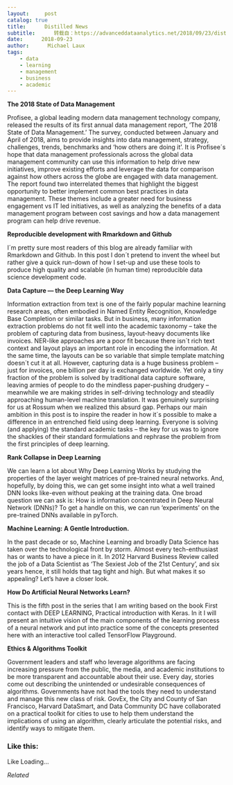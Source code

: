 ```yaml
---
layout:     post
catalog: true
title:      Distilled News
subtitle:      转载自：https://advanceddataanalytics.net/2018/09/23/distilled-news-867/
date:      2018-09-23
author:      Michael Laux
tags:
    - data
    - learning
    - management
    - business
    - academic
---
```


**The 2018 State of Data Management**

Profisee, a global leading modern data management technology company, released the results of its first annual data management report, ‘The 2018 State of Data Management.’ The survey, conducted between January and April of 2018, aims to provide insights into data management, strategy, challenges, trends, benchmarks and ‘how others are doing it’. It is Profisee´s hope that data management professionals across the global data management community can use this information to help drive new initiatives, improve existing efforts and leverage the data for comparison against how others across the globe are engaged with data management. The report found two interrelated themes that highlight the biggest opportunity to better implement common best practices in data management. These themes include a greater need for business engagement vs IT led initiatives, as well as analyzing the benefits of a data management program between cost savings and how a data management program can help drive revenue.

**Reproducible development with Rmarkdown and Github**

I´m pretty sure most readers of this blog are already familiar with Rmarkdown and Github. In this post I don´t pretend to invent the wheel but rather give a quick run-down of how I set-up and use these tools to produce high quality and scalable (in human time) reproducible data science development code.

**Data Capture — the Deep Learning Way**

Information extraction from text is one of the fairly popular machine learning research areas, often embodied in Named Entity Recognition, Knowledge Base Completion or similar tasks. But in business, many information extraction problems do not fit well into the academic taxonomy – take the problem of capturing data from business, layout-heavy documents like invoices. NER-like approaches are a poor fit because there isn´t rich text context and layout plays an important role in encoding the information. At the same time, the layouts can be so variable that simple template matching doesn´t cut it at all. However, capturing data is a huge business problem – just for invoices, one billion per day is exchanged worldwide. Yet only a tiny fraction of the problem is solved by traditional data capture software, leaving armies of people to do the mindless paper-pushing drudgery – meanwhile we are making strides in self-driving technology and steadily approaching human-level machine translation. It was genuinely surprising for us at Rossum when we realized this absurd gap. Perhaps our main ambition in this post is to inspire the reader in how it´s possible to make a difference in an entrenched field using deep learning. Everyone is solving (and applying) the standard academic tasks – the key for us was to ignore the shackles of their standard formulations and rephrase the problem from the first principles of deep learning.

**Rank Collapse in Deep Learning**

We can learn a lot about Why Deep Learning Works by studying the properties of the layer weight matrices of pre-trained neural networks. And, hopefully, by doing this, we can get some insight into what a well trained DNN looks like-even without peaking at the training data. One broad question we can ask is: How is information concentrated in Deep Neural Network (DNNs)? To get a handle on this, we can run ‘experiments’ on the pre-trained DNNs available in pyTorch.

**Machine Learning: A Gentle Introduction.**

In the past decade or so, Machine Learning and broadly Data Science has taken over the technological front by storm. Almost every tech-enthusiast has or wants to have a piece in it. In 2012 Harvard Business Review called the job of a Data Scientist as ‘The Sexiest Job of the 21st Century’, and six years hence, it still holds that tag tight and high. But what makes it so appealing? Let’s have a closer look.

**How Do Artificial Neural Networks Learn?**

This is the fifth post in the series that I am writing based on the book First contact with DEEP LEARNING, Practical introduction with Keras. In it I will present an intuitive vision of the main components of the learning process of a neural network and put into practice some of the concepts presented here with an interactive tool called TensorFlow Playground.

**Ethics & Algorithms Toolkit**

Government leaders and staff who leverage algorithms are facing increasing pressure from the public, the media, and academic institutions to be more transparent and accountable about their use. Every day, stories come out describing the unintended or undesirable consequences of algorithms. Governments have not had the tools they need to understand and manage this new class of risk. GovEx, the City and County of San Francisco, Harvard DataSmart, and Data Community DC have collaborated on a practical toolkit for cities to use to help them understand the implications of using an algorithm, clearly articulate the potential risks, and identify ways to mitigate them.





### Like this:

Like Loading...


*Related*

